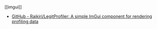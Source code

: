 [[imgui]]

- [GitHub - Raikiri/LegitProfiler: A simple ImGui component for rendering profiling data](https://github.com/Raikiri/LegitProfiler)
